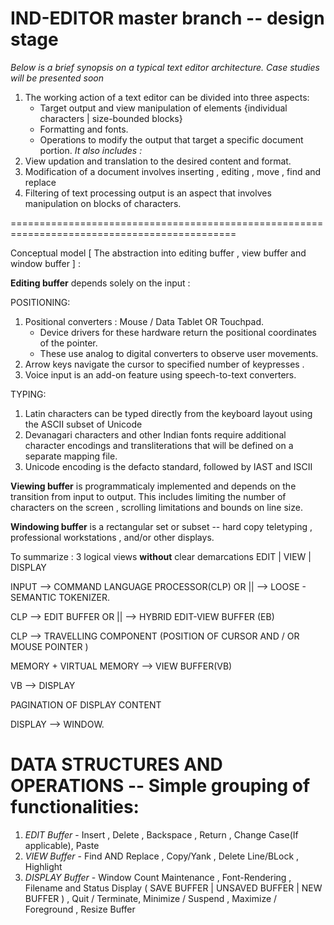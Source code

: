 # IND-EDITOR master branch -- design stage
_Below is a brief synopsis on a typical text editor architecture. Case studies will be presented soon_
1. The working action of a text editor can be divided into three aspects:
   * Target output and view manipulation of elements {individual characters | size-bounded blocks}
   * Formatting and fonts.
   * Operations to modify the output that target a specific document portion. *It also includes :*
2. View updation and translation to the desired content and format.
3. Modification of a document involves inserting , editing , move , find and replace
4. Filtering of text processing output is an aspect that involves manipulation on blocks of characters.

=============================================================================================

Conceptual model
[ The abstraction into editing buffer , view buffer and window buffer ] :

__Editing buffer__ depends solely on the input : 

POSITIONING:
1. Positional converters : Mouse / Data Tablet OR Touchpad.
   * Device drivers for these hardware return the positional coordinates of the pointer.
   * These use analog to digital converters to observe user movements.
2. Arrow keys navigate the cursor to specified number of keypresses .
3. Voice input is an add-on feature using speech-to-text converters.

TYPING:
1. Latin characters can be typed directly from the keyboard layout using the ASCII subset of Unicode
2. Devanagari characters and other Indian fonts require additional character encodings and transliterations
that will be defined on a separate mapping file.
3. Unicode encoding is the defacto standard, followed by IAST and ISCII

__Viewing buffer__ is programmaticaly implemented and depends on the transition from input to output.
This includes limiting the number of characters on the screen , scrolling limitations and bounds 
on line size.

__Windowing buffer__ is a rectangular set or subset -- hard copy teletyping , professional workstations , 
and/or other displays.

To summarize : 3 logical views __without__ clear demarcations EDIT | VIEW | DISPLAY

INPUT --> COMMAND LANGUAGE PROCESSOR(CLP)
      OR
  ||  --> LOOSE - SEMANTIC TOKENIZER.
    
CLP --> EDIT BUFFER
     OR
 || --> HYBRID EDIT-VIEW BUFFER (EB)
 
CLP --> TRAVELLING COMPONENT (POSITION OF CURSOR AND / OR MOUSE POINTER )

MEMORY + VIRTUAL MEMORY --> VIEW BUFFER(VB)

VB --> DISPLAY

PAGINATION OF DISPLAY CONTENT 

DISPLAY --> WINDOW.

# DATA STRUCTURES AND OPERATIONS -- Simple grouping of functionalities:
1. _EDIT Buffer_  - Insert , Delete , Backspace , Return , Change Case(If applicable), Paste
2. _VIEW Buffer_  - Find AND Replace , Copy/Yank , Delete Line/BLock , Highlight
3. _DISPLAY Buffer_ - Window Count Maintenance , Font-Rendering , Filename and Status Display ( SAVE BUFFER | UNSAVED BUFFER 
| NEW BUFFER ) , Quit / Terminate, Minimize / Suspend , Maximize / Foreground , Resize Buffer
